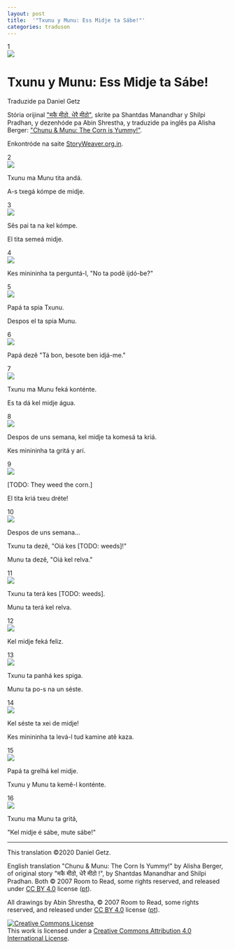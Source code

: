 ```yaml
---
layout: post
title:  '"Txunu y Munu: Ess Midje ta Sábe!"'
categories: traduson
---
```


<link href="/assets/css/story.css" rel="stylesheet">
<script type="module" src="/assets/js/elix_carousel.js"
  onload="document.documentElement.className = 'elix_on';">
</script>

<elix-carousel proxy-list-overlap="false" style="width: 100%">

<div slot="proxy" class="page_num">1</div>
<div class="page title_page">
  <img class="page_image" src="/assets/images/"/>
  <div class="page_text" markdown="1">

# Txunu y Munu: Ess Midje ta Sábe!

Traduzide pa Daniel Getz

Stória orijinal ["मकै मीठो, धेरै मीठो"](https://storyweaver.org.in/stories/41978-the-corn-is-yummy-very-yummy),
skrite pa Shantdas Manandhar y Shilpi Pradhan, y dezenhóde pa Abin Shrestha,
y traduzide pa inglês pa Alisha Berger: ["Chunu & Munu: The Corn is Yummy!"](https://storyweaver.org.in/stories/43374-chunu-munu-the-corn-is-yummy).

Enkontróde na saite [StoryWeaver.org.in](https://storyweaver.org.in/).

  </div>
</div>

<div slot="proxy" class="page_num">2</div>
<div class="page">
  <img class="page_image" src="/assets/images/"/>
  <div class="page_text" markdown="1">

Txunu ma Munu tita andá.

A-s txegá kómpe de midje.

  </div>
</div>

<div slot="proxy" class="page_num">3</div>
<div class="page">
  <img class="page_image" src="/assets/images/"/>
  <div class="page_text" markdown="1">

Sês pai ta na kel kómpe.

El tita semeá midje.

  </div>
</div>

<div slot="proxy" class="page_num">4</div>
<div class="page">
  <img class="page_image" src="/assets/images/"/>
  <div class="page_text" markdown="1">

Kes minininha ta perguntá-l,
"No ta podê ijdó-be?"

  </div>
</div>

<div slot="proxy" class="page_num">5</div>
<div class="page">
  <img class="page_image" src="/assets/images/"/>
  <div class="page_text" markdown="1">

Papá ta spia Txunu.

Despos el ta spia Munu.

  </div>
</div>

<div slot="proxy" class="page_num">6</div>
<div class="page">
  <img class="page_image" src="/assets/images/"/>
  <div class="page_text" markdown="1">

Papá dezê "Tá bon,
besote ben idjá-me."

  </div>
</div>

<div slot="proxy" class="page_num">7</div>
<div class="page">
  <img class="page_image" src="/assets/images/"/>
  <div class="page_text" markdown="1">

Txunu ma Munu feká konténte.

Es ta dá kel midje água.

  </div>
</div>

<div slot="proxy" class="page_num">8</div>
<div class="page">
  <img class="page_image" src="/assets/images/"/>
  <div class="page_text" markdown="1">

Despos de uns semana, kel midje ta komesá ta kriá.

Kes minininha ta gritá y arí.

  </div>
</div>

<div slot="proxy" class="page_num">9</div>
<div class="page image_left">
  <img class="page_image" src="/assets/images/"/>
  <div class="page_text" markdown="1">

[TODO: They weed the corn.]

El tita kriá txeu dréte!

  </div>
</div>

<div slot="proxy" class="page_num">10</div>
<div class="page">
  <img class="page_image" src="/assets/images/"/>
  <div class="page_text" markdown="1">

Despos de uns semana...

Txunu ta dezê, "Oiá kes [TODO: weeds]!"

Munu ta dezê, "Oiá kel relva."

  </div>
</div>

<div slot="proxy" class="page_num">11</div>
<div class="page image_left">
  <img class="page_image" src="/assets/images/"/>
  <div class="page_text" markdown="1">

Txunu ta terá kes [TODO: weeds].

Munu ta terá kel relva.

  </div>
</div>

<div slot="proxy" class="page_num">12</div>
<div class="page">
  <img class="page_image" src="/assets/images/"/>
  <div class="page_text" markdown="1">

Kel midje feká feliz.

  </div>
</div>

<div slot="proxy" class="page_num">13</div>
<div class="page">
  <img class="page_image" src="/assets/images/"/>
  <div class="page_text" markdown="1">

Txunu ta panhá kes spiga.

Munu ta po-s na un séste.

  </div>
</div>

<div slot="proxy" class="page_num">14</div>
<div class="page">
  <img class="page_image" src="/assets/images/"/>
  <div class="page_text" markdown="1">

Kel séste ta xei de midje!

Kes minininha ta levá-l tud kamine atê kaza.

  </div>
</div>

<div slot="proxy" class="page_num">15</div>
<div class="page">
  <img class="page_image" src="/assets/images/"/>
  <div class="page_text" markdown="1">

Papá ta grelhá kel midje.

Txunu y Munu ta kemê-l konténte.

  </div>
</div>

<div slot="proxy" class="page_num">16</div>
<div class="page">
  <img class="page_image" src="/assets/images/"/>
  <div class="page_text" markdown="1">

Txunu ma Munu ta gritá,

"Kel midje é sábe, mute sábe!"

  </div>
</div>


</elix-carousel>

---

<div class="copyrights" markdown="1">
This translation ©2020 Daniel Getz.

English translation "Chunu & Munu: The Corn Is Yummy!" by Alisha Berger,
of original story "मकै मीठो, धेरै मीठो !", by Shantdas Manandhar and Shilpi Pradhan.
Both © 2007 Room to Read, some rights reserved,
and released under [CC BY 4.0](https://creativecommons.org/licenses/by/4.0/) license ([pt](https://creativecommons.org/licenses/by/4.0/deed.pt)).

All drawings by Abin Shrestha, © 2007 Room to Read, some rights reserved,
and released under [CC BY 4.0](https://creativecommons.org/licenses/by/4.0/) license ([pt](https://creativecommons.org/licenses/by/4.0/deed.pt)).

<a rel="license" href="http://creativecommons.org/licenses/by/4.0/"><img alt="Creative Commons License" style="border-width:0" src="https://i.creativecommons.org/l/by/4.0/88x31.png" /></a><br />This work is licensed under a <a rel="license" href="http://creativecommons.org/licenses/by/4.0/">Creative Commons Attribution 4.0 International License</a>.
</div>
